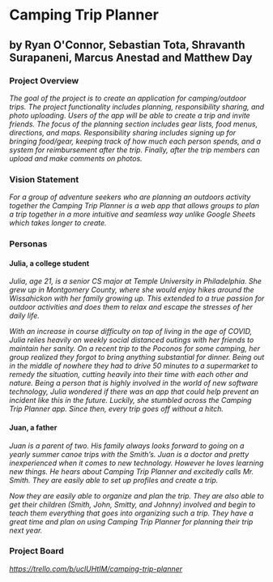 # Camping Trip Planner
## by Ryan O'Connor, Sebastian Tota, Shravanth Surapaneni, Marcus Anestad and Matthew Day 

### Project Overview
_The goal of the project is to create an application for camping/outdoor trips. The project
functionality includes planning, responsibility sharing, and photo uploading. Users of the app
will be able to create a trip and invite friends. The focus of the planning section includes gear lists, 
food menus, directions, and maps. Responsibility sharing includes signing up for bringing food/gear, keeping track of 
how much each person spends, and a system for reimbursement after the trip. Finally, after the trip members can upload and 
make comments on photos._

### Vision Statement
_For a group of adventure seekers who are planning an outdoors activity together the Camping 
Trip Planner is a web app that allows groups to plan a trip together in a more intuitive and seamless 
way unlike Google Sheets which takes longer to create._

### Personas

#### Julia, a college student

_Julia, age 21, is a senior CS major at Temple University in Philadelphia. 
She grew up in Montgomery County, where she would enjoy hikes around the Wissahickon
with her family growing up. This extended to a true passion for outdoor activities and
does them to relax and escape the stresses of her daily life._

_With an increase in course difficulty on top of living in the age of COVID,
Julia relies heavily on weekly social distanced outings with her friends to
maintain her sanity. On a recent trip to the Poconos for some camping, her group
realized they forgot to bring anything substantial for dinner. Being out in the middle of
nowhere they had to drive 50 minutes to a supermarket to remedy the situation, cutting heavily
into their time with each other and nature. Being a person that is highly involved in the world of
new software technology, Julia wondered if there was an app that could help prevent an incident like
this in the future. Luckily, she stumbled across the Camping Trip Planner app. Since then,
every trip goes off without a hitch._

#### Juan, a father

_Juan is a parent of two. His family always looks forward to going on a yearly summer 
canoe trips with the Smith’s. Juan is a doctor and pretty inexperienced when it comes 
to new technology. However he loves learning new things. He hears about Camping Trip 
Planner and excitedly calls Mr. Smith. They are easily able to set up profiles and 
create a trip._

_Now they are easily able to organize and plan the trip. They are also able to get 
their children (Smith, John, Smitty, and Johnny) involved and begin to teach them 
everything that goes into organizing such a trip. They have a great time and plan 
on using Camping Trip Planner for planning their trip next year._

### Project Board

_https://trello.com/b/uclUHtIM/camping-trip-planner_
